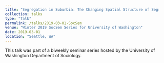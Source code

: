 ```yaml
---
title: "Segregation in Suburbia: The Changing Spatial Structure of Segregation in U.S. Metropolitan Areas"
collection: talks
type: "Talk"
permalink: /talks/2019-03-01-SocSem
venue: "Winter 2019 SocSem Series for University of Washington"
date: 2019-03-01
location: "Seattle, WA"
---
```


This talk was part of a biweekly seminar series hosted by the University of Washington Department of Sociology.
